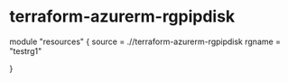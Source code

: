 # terraform-azurerm-rgpipdisk

module "resources" {
    source = .//terraform-azurerm-rgpipdisk
    rgname = "testrg1"
    

}